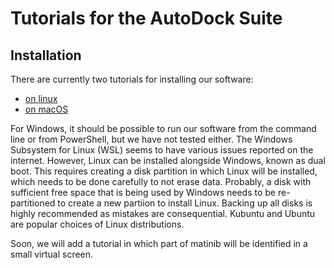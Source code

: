# Tutorials for the AutoDock Suite


## Installation

There are currently two tutorials for installing our software:

 - [on linux](installation-linux)
 - [on macOS](installation-mac)

For Windows, it should be possible to run our software from the command line
or from PowerShell, but we have not tested either. The Windows Subsystem for
Linux (WSL) seems to have various issues reported on the internet. However,
Linux can be installed alongside Windows, known as dual boot.
This requires creating a disk partition in which Linux will be installed,
which needs to be done carefully to not erase data. Probably, a disk with
sufficient free space that is being used by Windows needs to be
re-partitioned to create a new partiion to install Linux. Backing up all disks
is highly recommended as mistakes are consequential.
Kubuntu and Ubuntu are popular choices of Linux distributions.

Soon, we will add a tutorial in which part of matinib will be identified in
a small virtual screen.
